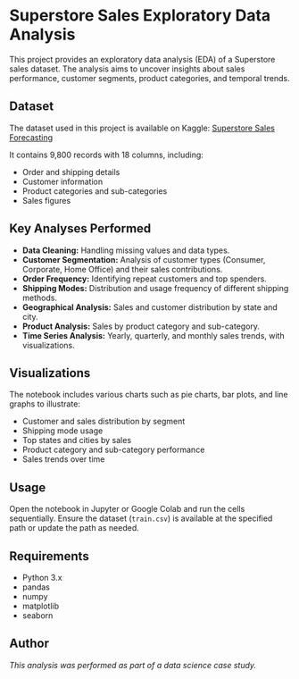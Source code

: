 # Superstore Sales Exploratory Data Analysis

This project provides an exploratory data analysis (EDA) of a Superstore sales dataset. The analysis aims to uncover insights about sales performance, customer segments, product categories, and temporal trends.

## Dataset
The dataset used in this project is available on Kaggle: [Superstore Sales Forecasting](https://www.kaggle.com/datasets/rohitsahoo/sales-forecasting)

It contains 9,800 records with 18 columns, including:
- Order and shipping details
- Customer information
- Product categories and sub-categories
- Sales figures

## Key Analyses Performed
- **Data Cleaning:** Handling missing values and data types.
- **Customer Segmentation:** Analysis of customer types (Consumer, Corporate, Home Office) and their sales contributions.
- **Order Frequency:** Identifying repeat customers and top spenders.
- **Shipping Modes:** Distribution and usage frequency of different shipping methods.
- **Geographical Analysis:** Sales and customer distribution by state and city.
- **Product Analysis:** Sales by product category and sub-category.
- **Time Series Analysis:** Yearly, quarterly, and monthly sales trends, with visualizations.

## Visualizations
The notebook includes various charts such as pie charts, bar plots, and line graphs to illustrate:
- Customer and sales distribution by segment
- Shipping mode usage
- Top states and cities by sales
- Product category and sub-category performance
- Sales trends over time

## Usage
Open the notebook in Jupyter or Google Colab and run the cells sequentially. Ensure the dataset (`train.csv`) is available at the specified path or update the path as needed.

## Requirements
- Python 3.x
- pandas
- numpy
- matplotlib
- seaborn

## Author
*This analysis was performed as part of a data science case study.* 